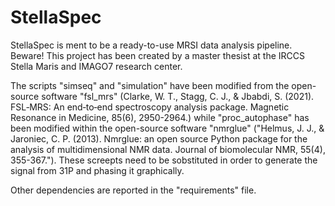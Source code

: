 # StellaSpec
StellaSpec is ment to be a ready-to-use MRSI data analysis pipeline. Beware! This project has been created by a master thesist at the IRCCS Stella Maris and IMAGO7 research center.

The scripts "simseq" and "simulation" have been modified from the open-source software "fsl_mrs" (Clarke, W. T., Stagg, C. J., & Jbabdi, S. (2021). FSL‐MRS: An end‐to‐end spectroscopy analysis package. Magnetic Resonance in Medicine, 85(6), 2950-2964.) while "proc_autophase" has been modified within the open-source software "nmrglue" ("Helmus, J. J., & Jaroniec, C. P. (2013). Nmrglue: an open source Python package for the analysis of multidimensional NMR data. Journal of biomolecular NMR, 55(4), 355-367."). These screepts need to be sobstituted in order to generate the signal from 31P and phasing it graphically.

Other dependencies are reported in the "requirements" file.
